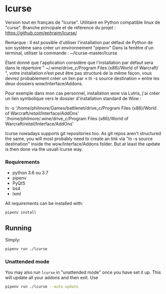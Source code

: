 lcurse
======

Version tout en français de "lcurse". Utilitaire en Python compatible linux de "curse".
Branche principale et de référence du projet :
https://github.com/ephraim/lcurse/

Remarque : Il est possible d'utiliser l'installation par défaut de Python de son système sans créer un environnement "pipenv"
Dans la fenêtre d'un terminal, utiliser la commande :
~/lcurse-master/lcurse

Étant donné que l'application considère que l'installation par défaut sera dans le répertoire " ~/.wine/drive_c/Program Files (x86)/World of Warcraft/ ", votre installation n’est peut être pas structuré de la même façon, vous devrez probablement créer un lien par « ln -s source destination » entre les deux dossiers wow/Interface/Addons.

Pour exemple dans mon cas personnel, installation wow via Lutris, j'ai créer un lien symbolique vers le dossier d'installation standard de Wow :

ln -s '/home/philmore/Games/battlenet/drive_c/Program Files (x86)/World of Warcraft/_retail_/Interface/AddOns' '/home/philmore/.wine/drive_c/Program Files (x86)/World of Warcraft/_retail_/Interface/AddOns'

lcurse nowadays supports git repositories too.
As git repos aren't structured the same, you will most probably need to create an link via "ln -s source destination" inside the wow/Interface/Addons folder.
But at least the update is then done via the usuall lcurse way.

### Requirements
* python 3.6 ou 3.7
* pipenv
* PyQt5
* bs4
* lxml

All requirements can be installed with:
```bash
pipenv install
```

## Running

Simply:
```bash
pipenv run ./lcurse
```

### Unattended mode

You may also run `lcurse` in "unattended mode" once you have set it up. This
will update all your addons and then exit. Use
```bash
pipenv run ./lcurse --auto-update
```
